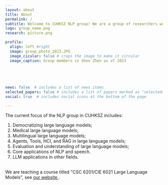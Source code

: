 ```yaml
---
layout: about
title: About
permalink: /
subtitle: Welcome to CUHKSZ NLP group! We are a group of researchers working on natural language processing in the <a href="https://sds.cuhk.edu.cn/">School of Data Science</a> at the <a href="https://cuhk.edu.cn/zh-hans">The Chinese University of HongKong, Shenzhen  </a> and <a href="sribd.cn"> SRIBD </a>.
logo: group_name.png
research: picture.png

profile:
  align: left #right
  image: group_photo_2023.JPG
  image_cicular: false # crops the image to make it circular
  image_caption: Group members in Shen Zhen as of 2023

  



news: false  # includes a list of news items
selected_papers: false # includes a list of papers marked as "selected={true}"
social: true  # includes social icons at the bottom of the page

---
```

The current focus of the NLP group in CUHKSZ includes:<br>
1. Democratizing large language models;<br>
2. Medical large language models;<br>
3. Multilingual large language models;<br>
4. Agents, Tools, HCI, and RAG in large language models;<br>
5. Evaluation and understanding of large language models;<br>
6. Core applications of NLP and speech.
7. LLM applications in other fields.<br><br>

We are teaching a course  titled "CSC 6201/CIE 6021 Large Language Models", see <a href="CSC 6201/CIE 6021 Large Language Models"> our website </a>.

<!-- Write your biography here. Tell the world about yourself. Link to your favorite [subreddit](http://reddit.com). You can put a picture in, too. The code is already in, just name your picture `prof_pic.jpg` and put it in the `img/` folder.

Put your address / P.O. box / other info right below your picture. You can also disable any these elements by editing `profile` property of the YAML header of your `_pages/about.md`. Edit `_bibliography/papers.bib` and Jekyll will render your [publications page](/al-folio/publications/) automatically.

Link to your social media connections, too. This theme is set up to use [Font Awesome icons](http://fortawesome.github.io/Font-Awesome/) and [Academicons](https://jpswalsh.github.io/academicons/), like the ones below. Add your Facebook, Twitter, LinkedIn, Google Scholar, or just disable all of them. -->
